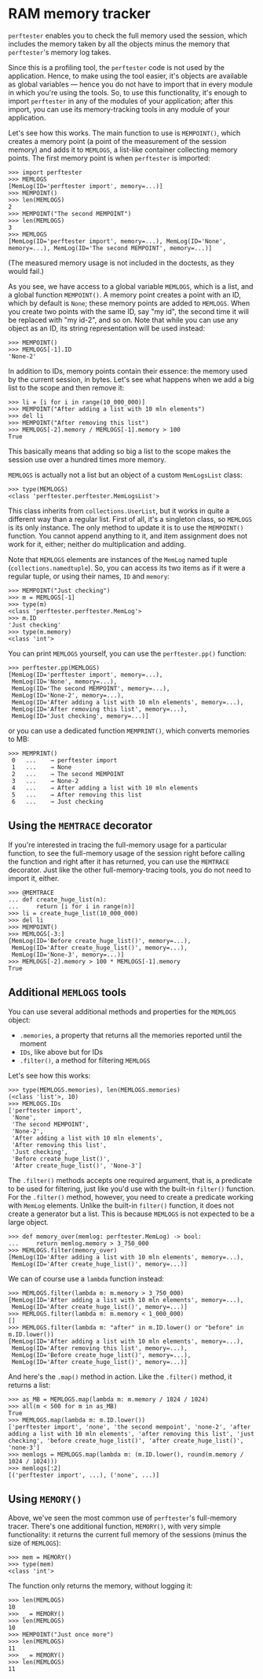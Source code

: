 # RAM memory tracker

`perftester` enables you to check the full memory used the session, which includes the memory taken by all the objects minus the memory that `perftester`'s memory log takes.

Since this is a profiling tool, the `perftester` code is not used by the application. Hence, to make using the tool easier, it's objects are available as global variables — hence you do not have to import that in every module in which you're using the tools. So, to use this functionality, it's enough to import `perftester` in any of the modules of your application; after this import, you can use its memory-tracking tools in any module of your application.

Let's see how this works. The main function to use is `MEMPOINT()`, which creates a memory point (a point of the measurement of the session memory) and adds it to `MEMLOGS`, a list-like container collecting memory points. The first memory point is when `perftester` is imported:

```python-repl
>>> import perftester
>>> MEMLOGS
[MemLog(ID='perftester import', memory=...)]
>>> MEMPOINT()
>>> len(MEMLOGS)
2
>>> MEMPOINT("The second MEMPOINT")
>>> len(MEMLOGS)
3
>>> MEMLOGS
[MemLog(ID='perftester import', memory=...), MemLog(ID='None', memory=...), MemLog(ID='The second MEMPOINT', memory=...)]

```

(The measured memory usage is not included in the doctests, as they would fail.)

As you see, we have access to a global variable `MEMLOGS`, which is a list, and a global function `MEMPOINT()`. A memory point creates a point with an ID, which by default is `None`; these memory points are added to `MEMLOGS`. When you create two points with the same ID, say "my id", the second time it will be replaced with "my id-2", and so on. Note that while you can use any object as an ID, its string representation will be used instead:

```python-repl
>>> MEMPOINT()
>>> MEMLOGS[-1].ID
'None-2'

```

In addition to IDs, memory points contain their essence: the memory used by the current session, in bytes. Let's see what happens when we add a big list to the scope and then remove it:

```python-repl
>>> li = [i for i in range(10_000_000)]
>>> MEMPOINT("After adding a list with 10 mln elements")
>>> del li
>>> MEMPOINT("After removing this list")
>>> MEMLOGS[-2].memory / MEMLOGS[-1].memory > 100
True

```

This basically means that adding so big a list to the scope makes the session use over a hundred times more memory.

`MEMLOGS` is actually not a list but an object of a custom `MemLogsList` class:

```python-repl
>>> type(MEMLOGS)
<class 'perftester.perftester.MemLogsList'>

```

This class inherits from `collections.UserList`, but it works in quite a different way than a regular list. First of all, it's a singleton class, so `MEMLOGS` is its only instance. The only method to update it is to use the `MEMPOINT()` function. You cannot append anything to it, and item assignment does not work for it, either; neither do multiplication and adding.

Note that `MEMLOGS` elements are instances of the `MemLog` named tuple (`collections.namedtuple`). So, you can access its two items as if it were a regular tuple, or using their names, `ID` and `memory`:

```python-repl
>>> MEMPOINT("Just checking")
>>> m = MEMLOGS[-1]
>>> type(m)
<class 'perftester.perftester.MemLog'>
>>> m.ID
'Just checking'
>>> type(m.memory)
<class 'int'>

```

You can print `MEMLOGS` yourself, you can use the `perftester.pp()` function:

```python-repl
>>> perftester.pp(MEMLOGS)
[MemLog(ID='perftester import', memory=...),
 MemLog(ID='None', memory=...),
 MemLog(ID='The second MEMPOINT', memory=...),
 MemLog(ID='None-2', memory=...),
 MemLog(ID='After adding a list with 10 mln elements', memory=...),
 MemLog(ID='After removing this list', memory=...),
 MemLog(ID='Just checking', memory=...)]

```

or you can use a dedicated function `MEMPRINT()`, which converts memories to MB:

```python-repl
>>> MEMPRINT()
 0   ...    → perftester import
 1   ...    → None
 2   ...    → The second MEMPOINT
 3   ...    → None-2
 4   ...    → After adding a list with 10 mln elements
 5   ...    → After removing this list
 6   ...    → Just checking

```


## Using the `MEMTRACE` decorator

If you're interested in tracing the full-memory usage for a particular function, to see the full-memory usage of the session right before calling the function and right after it has returned, you can use the `MEMTRACE` decorator. Just like the other full-memory-tracing tools, you do not need to import it, either.

```python-repl
>>> @MEMTRACE
... def create_huge_list(n):
...     return [i for i in range(n)]
>>> li = create_huge_list(10_000_000)
>>> del li
>>> MEMPOINT()
>>> MEMLOGS[-3:]
[MemLog(ID='Before create_huge_list()', memory=...),
 MemLog(ID='After create_huge_list()', memory=...),
 MemLog(ID='None-3', memory=...)]
>>> MEMLOGS[-2].memory > 100 * MEMLOGS[-1].memory
True

```

## Additional `MEMLOGS` tools

You can use several additional methods and properties for the `MEMLOGS` object:

* `.memories`, a property that returns all the memories reported until the moment
* `IDs`, like above but for IDs
* `.filter()`, a method for filtering `MEMLOGS`

Let's see how this works:

```python-repl
>>> type(MEMLOGS.memories), len(MEMLOGS.memories)
(<class 'list'>, 10)
>>> MEMLOGS.IDs
['perftester import',
 'None',
 'The second MEMPOINT',
 'None-2',
 'After adding a list with 10 mln elements',
 'After removing this list',
 'Just checking',
 'Before create_huge_list()',
 'After create_huge_list()', 'None-3']

```

The `.filter()` methods accepts one required argument, that is, a predicate to be used for filtering, just like you'd use with the built-in `filter()` function. For the `.filter()` method, however, you need to create a predicate working with `MemLog` elements. Unlike the built-in `filter()` function, it does not create a generator but a list. This is because `MEMLOGS` is not expected to be a large object.

```python-repl
>>> def memory_over(memlog: perftester.MemLog) -> bool:
...     return memlog.memory > 3_750_000
>>> MEMLOGS.filter(memory_over)
[MemLog(ID='After adding a list with 10 mln elements', memory=...),
 MemLog(ID='After create_huge_list()', memory=...)]

```

We can of course use a `lambda` function instead:

```python-repl
>>> MEMLOGS.filter(lambda m: m.memory > 3_750_000)
[MemLog(ID='After adding a list with 10 mln elements', memory=...),
 MemLog(ID='After create_huge_list()', memory=...)]
>>> MEMLOGS.filter(lambda m: m.memory < 1_000_000)
[]
>>> MEMLOGS.filter(lambda m: "after" in m.ID.lower() or "before" in m.ID.lower())
[MemLog(ID='After adding a list with 10 mln elements', memory=...),
 MemLog(ID='After removing this list', memory=...),
 MemLog(ID='Before create_huge_list()', memory=...),
 MemLog(ID='After create_huge_list()', memory=...)]

```

And here's the `.map()` method in action. Like the `.filter()` method, it returns a list:


```python-repl
>>> as_MB = MEMLOGS.map(lambda m: m.memory / 1024 / 1024)
>>> all(m < 500 for m in as_MB)
True
>>> MEMLOGS.map(lambda m: m.ID.lower())
['perftester import', 'none', 'the second mempoint', 'none-2', 'after adding a list with 10 mln elements', 'after removing this list', 'just checking', 'before create_huge_list()', 'after create_huge_list()', 'none-3']
>>> memlogs = MEMLOGS.map(lambda m: (m.ID.lower(), round(m.memory / 1024 / 1024)))
>>> memlogs[:2]
[('perftester import', ...), ('none', ...)]

```


## Using `MEMORY()`

Above, we've seen the most common use of `perftester`'s full-memory tracer. There's one additional function, `MEMORY()`, with very simple functionality: it returns the current full memory of the sessions (minus the size of `MEMLOGS`):

```python-repl
>>> mem = MEMORY()
>>> type(mem)
<class 'int'>

```

The function only returns the memory, without logging it:

```python-repl
>>> len(MEMLOGS)
10
>>> _ = MEMORY()
>>> len(MEMLOGS)
10
>>> MEMPOINT("Just once more")
>>> len(MEMLOGS)
11
>>> _ = MEMORY()
>>> len(MEMLOGS)
11

```
